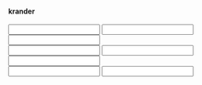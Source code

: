 <html>
<head>
<title>Денис Андронов</title><meta charset="utf-8">
</head>
<body>
<h4>krander</h4>
<input type="number" id="n1">
<input type="number" id="n2">
<input type="number" id="n3">
<br>
<input type="number" id="n4">
<input type="number" id="n5">
<input type="number" id="n6">
<br>
<input type="number" value="" id="result1">
<input type="number" value="" id="result2">
<br>
<button id="bt" onclick=" 
      /* извлечение данных */  
const n1 = Number(document.querySelector('#n1').value);
const n2 = Number(document.querySelector('#n2').value); 
const n3 = Number(document.querySelector('#n3').value);
const n4 = Number(document.querySelector('#n4').value);
const n5 = Number(document.querySelector('#n5').value);
const n6 = Number(document.querySelector('#n6').value);
      /* вычисления  */    
      const det = (n1 * n5) - (n2 * n4);
      const det1 = (n3 * n5) - (n6 * n2);
      const det2 = (n1 * n6) - (n3 * n4);
                         const result1 = det1 / det;
                         const result2 = det2 / det;
                             
       
       
       
      /* запись результата */ 
      document.querySelector('#result1').value = result1;                         document.querySelector('#result2').value = result2;                  
    ">Выполнить задание</button>
</body>
</html>
